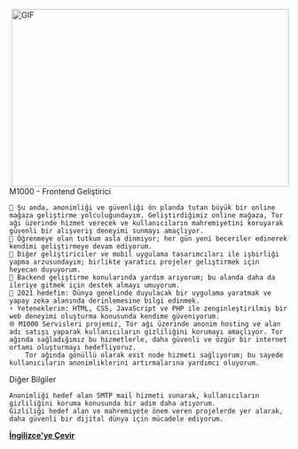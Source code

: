 <img align="right" alt="GIF" src="https://github.com/abhisheknaiidu/abhisheknaiidu/blob/master/code.gif?raw=true" width="500" height="320" />


M1000 - Frontend Geliştirici

    🔭 Şu anda, anonimliği ve güvenliği ön planda tutan büyük bir online mağaza geliştirme yolculuğundayım. Geliştirdiğimiz online mağaza, Tor ağı üzerinde hizmet verecek ve kullanıcıların mahremiyetini koruyarak güvenli bir alışveriş deneyimi sunmayı amaçlıyor.
    🌱 Öğrenmeye olan tutkum asla dinmiyor; her gün yeni beceriler edinerek kendimi geliştirmeye devam ediyorum.
    👯 Diğer geliştiriciler ve mobil uygulama tasarımcıları ile işbirliği yapma arzusundayım; birlikte yaratıcı projeler geliştirmek için heyecan duyuyorum.
    🤔 Backend geliştirme konularında yardım arıyorum; bu alanda daha da ileriye gitmek için destek almayı umuyorum.
    🥅 2021 hedefim: Dünya genelinde duyulacak bir uygulama yaratmak ve yapay zeka alanında derinlemesine bilgi edinmek.
    ⚡ Yeteneklerim: HTML, CSS, JavaScript ve PHP ile zenginleştirilmiş bir web deneyimi oluşturma konusunda kendime güveniyorum.
    🌐 M1000 Servisleri projemiz, Tor ağı üzerinde anonim hosting ve alan adı satışı yaparak kullanıcıların gizliliğini korumayı amaçlıyor. Tor ağında sağladığımız bu hizmetlerle, daha güvenli ve özgür bir internet ortamı oluşturmayı hedefliyoruz.
        Tor ağında gönüllü olarak exit node hizmeti sağlıyorum; bu sayede kullanıcıların anonimliklerini artırmalarına yardımcı oluyorum.

Diğer Bilgiler

    Anonimliği hedef alan SMTP mail hizmeti sunarak, kullanıcıların gizliliğini koruma konusunda bir adım daha atıyorum.
    Gizliliği hedef alan ve mahremiyete önem veren projelerde yer alarak, daha güvenli bir dijital dünya için mücadele ediyorum.
[**İngilizce'ye Çevir**](https://translate.google.com/?sl=tr&tl=en&u=https://github.com/m1000services/README.md)
